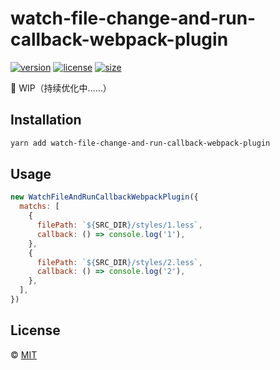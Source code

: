 # watch-file-change-and-run-callback-webpack-plugin

[![version][npm-img]][npm-url]
[![license][mit-img]][mit-url]
[![size][size-img]][size-url]

🚧 WIP（持续优化中……）
 


## Installation

```sh
yarn add watch-file-change-and-run-callback-webpack-plugin
```


## Usage

```js
new WatchFileAndRunCallbackWebpackPlugin({
  matchs: [
    {
      filePath: `${SRC_DIR}/styles/1.less`,
      callback: () => console.log('1'),
    },
    {
      filePath: `${SRC_DIR}/styles/2.less`,
      callback: () => console.log('2'),
    },
  ],
})
```


## License

© [MIT][mit-url]

<!-- badges -->


[mit-img]: https://img.shields.io/npm/l/watch-file-change-and-run-callback-webpack-plugin.svg?style=flat&colorA=000000&colorB=000000

[mit-url]: ./LICENSE


[npm-img]: https://img.shields.io/npm/v/watch-file-change-and-run-callback-webpack-plugin?style=flat&colorA=000000&colorB=000000

[npm-url]: https://www.npmjs.com/package/watch-file-change-and-run-callback-webpack-plugin


[size-img]: https://img.shields.io/bundlephobia/minzip/watch-file-change-and-run-callback-webpack-plugin?label=bundle&style=flat&colorA=000000&colorB=000000

[size-url]: https://www.npmjs.com/package/watch-file-change-and-run-callback-webpack-plugin


[download-img]: https://img.shields.io/npm/dt/watch-file-change-and-run-callback-webpack-plugin.svg?style=flat&colorA=000000&colorB=000000

[download-url]: https://www.npmjs.com/package/watch-file-change-and-run-callback-webpack-plugin


[build-img]: https://github.com/SolidZORO/watch-file-change-and-run-callback-webpack-plugin/workflows/badge.svg

[build-url]: https://github.com/SolidZORO/watch-file-change-and-run-callback-webpack-plugin/actions
